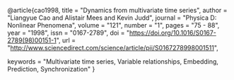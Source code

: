 @article{cao1998,
title = "Dynamics from multivariate time series",
author = "Liangyue Cao and Alistair Mees and Kevin Judd",
journal = "Physica D: Nonlinear Phenomena",
volume = "121",
number = "1",
pages = "75 - 88",
year = "1998",
issn = "0167-2789",
doi = "https://doi.org/10.1016/S0167-2789(98)00151-1",
url = "http://www.sciencedirect.com/science/article/pii/S0167278998001511",

keywords = "Multivariate time series, Variable relationships, Embedding, Prediction, Synchronization"
}
